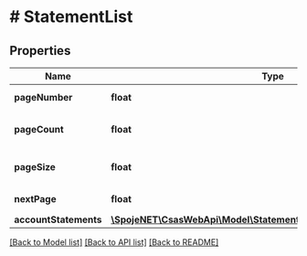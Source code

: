 # # StatementList

## Properties

Name | Type | Description | Notes
------------ | ------------- | ------------- | -------------
**pageNumber** | **float** | Page number | [optional]
**pageCount** | **float** | Total number of pages | [optional]
**pageSize** | **float** | Number of entries per page | [optional]
**nextPage** | **float** | Next page number | [optional]
**accountStatements** | [**\SpojeNET\\CsasWebApi\Model\StatementListAccountStatementsInner[]**](StatementListAccountStatementsInner.md) |  | [optional]

[[Back to Model list]](../../README.md#models) [[Back to API list]](../../README.md#endpoints) [[Back to README]](../../README.md)
